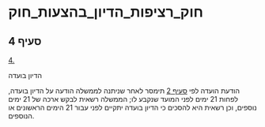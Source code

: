 # חוק_רציפות_הדיון_בהצעות_חוק

## סעיף 4

[4.](https://he.wikisource.org/wiki/%D7%97%D7%95%D7%A7_%D7%A8%D7%A6%D7%99%D7%A4%D7%95%D7%AA_%D7%94%D7%93%D7%99%D7%95%D7%9F_%D7%91%D7%94%D7%A6%D7%A2%D7%95%D7%AA_%D7%97%D7%95%D7%A7#%D7%A1%D7%A2%D7%99%D7%A3_4)

הדיון בועדה

הודעת הועדה לפי [סעיף 2](https://he.wikisource.org/wiki/%D7%97%D7%95%D7%A7_%D7%A8%D7%A6%D7%99%D7%A4%D7%95%D7%AA_%D7%94%D7%93%D7%99%D7%95%D7%9F_%D7%91%D7%94%D7%A6%D7%A2%D7%95%D7%AA_%D7%97%D7%95%D7%A7#%D7%A1%D7%A2%D7%99%D7%A3_2) תימסר לאחר שניתנה לממשלה הודעה על הדיון בועדה, לפחות 21 ימים לפני המועד שנקבע לו; הממשלה רשאית לבקש ארכה של 21 ימים נוספים, וכן רשאית היא להסכים כי הדיון בועדה יתקיים לפני עבור 21 הימים הראשונים או הנוספים.